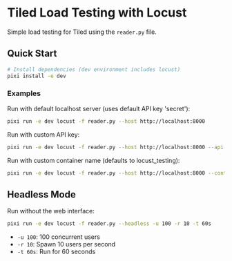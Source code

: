 # Tiled Load Testing with Locust

Simple load testing for Tiled using the `reader.py` file.

## Quick Start

```bash
# Install dependencies (dev environment includes locust)
pixi install -e dev
```

### Examples
Run with default localhost server (uses default API key 'secret'):
```bash
pixi run -e dev locust -f reader.py --host http://localhost:8000
```

Run with custom API key:
```bash
pixi run -e dev locust -f reader.py --host http://localhost:8000 --api-key your-api-key
```

Run with custom container name (defaults to locust_testing):
```bash
pixi run -e dev locust -f reader.py --host http://localhost:8000 --container-name my_test_container
```

## Headless Mode
Run without the web interface:
```bash
pixi run -e dev locust -f reader.py --headless -u 100 -r 10 -t 60s
```
- `-u 100`: 100 concurrent users
- `-r 10`: Spawn 10 users per second
- `-t 60s`: Run for 60 seconds
